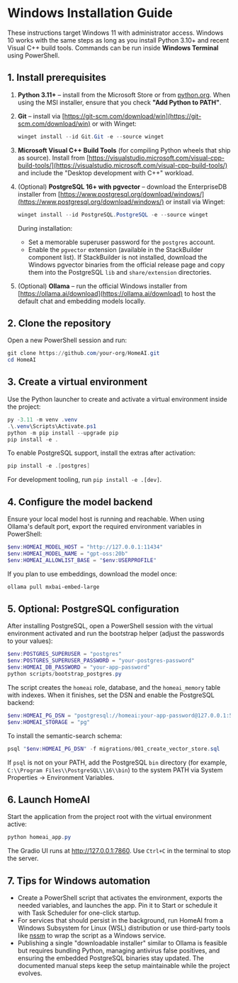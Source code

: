 # Windows Installation Guide

These instructions target Windows 11 with administrator access. Windows 10 works
with the same steps as long as you install Python 3.10+ and recent Visual C++
build tools. Commands can be run inside **Windows Terminal** using PowerShell.

## 1. Install prerequisites

1. **Python 3.11+** – install from the Microsoft Store or from
   [python.org](https://www.python.org/downloads/windows/). When using the MSI
   installer, ensure that you check **"Add Python to PATH"**.

2. **Git** – install via [https://git-scm.com/download/win](https://git-scm.com/download/win)
   or with Winget:

   ```powershell
   winget install --id Git.Git -e --source winget
   ```

3. **Microsoft Visual C++ Build Tools** (for compiling Python wheels that ship
   as source). Install from
   [https://visualstudio.microsoft.com/visual-cpp-build-tools/](https://visualstudio.microsoft.com/visual-cpp-build-tools/)
   and include the "Desktop development with C++" workload.

4. (Optional) **PostgreSQL 16+ with pgvector** – download the EnterpriseDB
   installer from [https://www.postgresql.org/download/windows/](https://www.postgresql.org/download/windows/)
   or install via Winget:

   ```powershell
   winget install --id PostgreSQL.PostgreSQL -e --source winget
   ```

   During installation:

   - Set a memorable superuser password for the `postgres` account.
   - Enable the `pgvector` extension (available in the StackBuilder component
     list). If StackBuilder is not installed, download the Windows pgvector
     binaries from the official release page and copy them into the PostgreSQL
     `lib` and `share/extension` directories.

5. (Optional) **Ollama** – run the official Windows installer from
   [https://ollama.ai/download](https://ollama.ai/download) to host the default
   chat and embedding models locally.

## 2. Clone the repository

Open a new PowerShell session and run:

```powershell
git clone https://github.com/your-org/HomeAI.git
cd HomeAI
```

## 3. Create a virtual environment

Use the Python launcher to create and activate a virtual environment inside the
project:

```powershell
py -3.11 -m venv .venv
.\.venv\Scripts\Activate.ps1
python -m pip install --upgrade pip
pip install -e .
```

To enable PostgreSQL support, install the extras after activation:

```powershell
pip install -e .[postgres]
```

For development tooling, run `pip install -e .[dev]`.

## 4. Configure the model backend

Ensure your local model host is running and reachable. When using Ollama's
default port, export the required environment variables in PowerShell:

```powershell
$env:HOMEAI_MODEL_HOST = "http://127.0.0.1:11434"
$env:HOMEAI_MODEL_NAME = "gpt-oss:20b"
$env:HOMEAI_ALLOWLIST_BASE = "$env:USERPROFILE"
```

If you plan to use embeddings, download the model once:

```powershell
ollama pull mxbai-embed-large
```

## 5. Optional: PostgreSQL configuration

After installing PostgreSQL, open a PowerShell session with the virtual
environment activated and run the bootstrap helper (adjust the passwords to your
values):

```powershell
$env:POSTGRES_SUPERUSER = "postgres"
$env:POSTGRES_SUPERUSER_PASSWORD = "your-postgres-password"
$env:HOMEAI_DB_PASSWORD = "your-app-password"
python scripts/bootstrap_postgres.py
```

The script creates the `homeai` role, database, and the `homeai_memory` table
with indexes. When it finishes, set the DSN and enable the PostgreSQL backend:

```powershell
$env:HOMEAI_PG_DSN = "postgresql://homeai:your-app-password@127.0.0.1:5432/homeai"
$env:HOMEAI_STORAGE = "pg"
```

To install the semantic-search schema:

```powershell
psql "$env:HOMEAI_PG_DSN" -f migrations/001_create_vector_store.sql
```

If `psql` is not on your PATH, add the PostgreSQL `bin` directory (for example,
`C:\\Program Files\\PostgreSQL\\16\\bin`) to the system PATH via System
Properties → Environment Variables.

## 6. Launch HomeAI

Start the application from the project root with the virtual environment active:

```powershell
python homeai_app.py
```

The Gradio UI runs at http://127.0.0.1:7860. Use `Ctrl+C` in the terminal to
stop the server.

## 7. Tips for Windows automation

- Create a PowerShell script that activates the environment, exports the needed
  variables, and launches the app. Pin it to Start or schedule it with Task
  Scheduler for one-click startup.
- For services that should persist in the background, run HomeAI from a Windows
  Subsystem for Linux (WSL) distribution or use third-party tools like
  [nssm](https://nssm.cc/) to wrap the script as a Windows service.
- Publishing a single "downloadable installer" similar to Ollama is feasible but
  requires bundling Python, managing antivirus false positives, and ensuring the
  embedded PostgreSQL binaries stay updated. The documented manual steps keep the
  setup maintainable while the project evolves.
